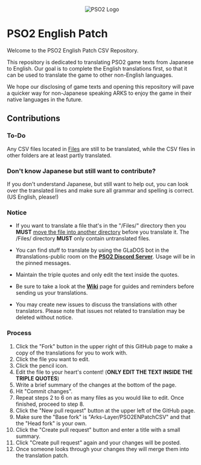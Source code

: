 <p align="center">
  <img src="http://i.imgur.com/OD8QlFQ.png" alt="PSO2 Logo"/>
</p>

# PSO2 English Patch 
Welcome to the PSO2 English Patch CSV Repository.

This repository is dedicated to translating PSO2 game texts from Japanese to English. Our goal is to complete the English translations first, so that it can be used to translate the game to other non-English languages.

We hope our disclosing of game texts and opening this repository will pave a quicker way for non-Japanese speaking ARKS to enjoy the game in their native languages in the future.

## Contributions
### To-Do
Any CSV files located in [Files] are still to be translated, while the CSV files in other folders are at least partly translated.

### Don't know Japanese but still want to contribute?
If you don't understand Japanese, but still want to help out, you can look over the translated lines and make sure all grammar and spelling is correct. (US English, please!)

### Notice
* If you want to translate a file that's in the "/Files/" directory then you **MUST** [move the file into another directory](https://github.com/blog/1436-moving-and-renaming-files-on-github) before you translate it. The /Files/ directory **MUST** only contain untranslated files.
* You can find stuff to translate by using the GLaDOS bot in the #translations-public room on the **[PSO2 Discord Server]**. Usage will be in the pinned messages.

* Maintain the triple quotes and only edit the text inside the quotes.
* Be sure to take a look at the **[Wiki]** page for guides and reminders before sending us your translations.
* You may create new issues to discuss the translations with other translators. Please note that issues not related to translation may be deleted without notice.

### Process
 1. Click the "Fork" button in the upper right of this GitHub page to make a copy of the translations for you to work with.
 2. Click the file you want to edit.
 3. Click the pencil icon.
 4. Edit the file to your heart's content! (**ONLY EDIT THE TEXT INSIDE THE TRIPLE QUOTES**)
 5. Write a brief summary of the changes at the bottom of the page.
 6. Hit "Commit changes".
 7. Repeat steps 2 to 6 on as many files as you would like to edit. Once finished, proceed to step 8.
 8. Click the "New pull request" button at the upper left of the GitHub page.
 9. Make sure the "Base fork" is "Arks-Layer/PSO2ENPatchCSV" and that the "Head fork" is your own.
 10. Click the "Create pull request" button and enter a title with a small summary.
 11. Click "Create pull request" again and your changes will be posted.
 12. Once someone looks through your changes they will merge them into the translation patch.

[Files]: https://github.com/Arks-Layer/PSO2ENPatchCSV/tree/EN/Files
[PSO2 Discord Server]: https://discord.gg/PSO2
[Wiki]: https://github.com/Arks-Layer/PSO2ENPatchCSV/wiki
